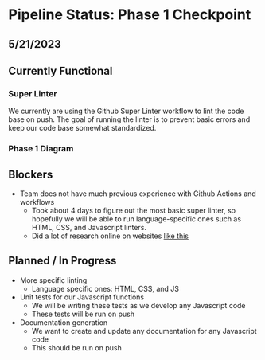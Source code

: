 # Pipeline Status: Phase 1 Checkpoint
## 5/21/2023

## Currently Functional
### Super Linter
We currently are using the Github Super Linter workflow to lint the code base on push. The goal of running the linter is to prevent basic errors and keep our code base somewhat standardized.

### Phase 1 Diagram


## Blockers
- Team does not have much previous experience with Github Actions and workflows
  - Took about 4 days to figure out the most basic super linter, so hopefully we will be able to run language-specific ones such as HTML, CSS, and Javascript linters.
  - Did a lot of research online on websites [like this](https://www.freecodecamp.org/news/github-super-linter/#:~:text=GitHub%20Super%20Linter%20is%20a,linters%20in%20a%20single%20project!)

## Planned / In Progress
- More specific linting
  - Language specific ones: HTML, CSS, and JS
- Unit tests for our Javascript functions
  - We will be writing these tests as we develop any Javascript code
  - These tests will be run on push
- Documentation generation
  - We want to create and update any documentation for any Javascript code
  - This should be run on push
